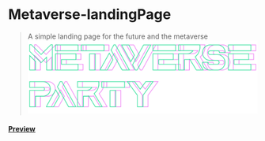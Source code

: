 # Metaverse-landingPage
> A simple landing page for the future and the metaverse
![Metaverse Party logo](https://raw.githubusercontent.com/Friturito/Metaverse-landingPage/main/img/Heading.png)

#### [Preview](https://friturito.github.io/Metaverse-landingPage/)
